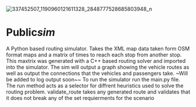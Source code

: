 ![337452507_1190960121611328_2848777528685803948_n](https://user-images.githubusercontent.com/85699014/230694090-ba3e9993-46e9-4b57-a536-b7048ad388c7.png)

# Public*sim*

A Python based routing simulator. Takes the XML map data taken form OSM format maps and a matrix of times to reach each stop from another stop. This maxtrix was generated with a C++ based routing solver and imported into the simulator.
The sim will output a graph showing the vehicle routes as well as output the connections that the vehicles and passengers take. ~Will be added to log output soon~~
To run the simulator run the main.py file.
The run method acts as a selector for diffrent heuristics used to solve the routing problem.
validate_route takes any generated route and validates that it does not break any of the set requierments for the scenario

